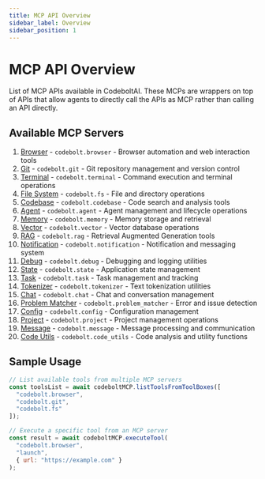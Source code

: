 ```yaml
---
title: MCP API Overview
sidebar_label: Overview
sidebar_position: 1
---
```


# MCP API Overview

List of MCP APIs available in CodeboltAI. These MCPs are wrappers on top of APIs that allow agents to directly call the APIs as MCP rather than calling an API directly.

## Available MCP Servers

1. [Browser](/docs/api/mcpAPI/browser) - `codebolt.browser` - Browser automation and web interaction tools
2. [Git](/docs/api/mcpAPI/git) - `codebolt.git` - Git repository management and version control
3. [Terminal](/docs/api/mcpAPI/terminal) - `codebolt.terminal` - Command execution and terminal operations
4. [File System](/docs/api/mcpAPI/fs) - `codebolt.fs` - File and directory operations
5. [Codebase](/docs/api/mcpAPI/codebase) - `codebolt.codebase` - Code search and analysis tools
6. [Agent](/docs/api/mcpAPI/agent) - `codebolt.agent` - Agent management and lifecycle operations
7. [Memory](/docs/api/mcpAPI/memory) - `codebolt.memory` - Memory storage and retrieval
8. [Vector](/docs/api/mcpAPI/vector) - `codebolt.vector` - Vector database operations
9. [RAG](/docs/api/mcpAPI/rag) - `codebolt.rag` - Retrieval Augmented Generation tools
10. [Notification](/docs/api/mcpAPI/notification) - `codebolt.notification` - Notification and messaging system
11. [Debug](/docs/api/mcpAPI/debug) - `codebolt.debug` - Debugging and logging utilities
12. [State](/docs/api/mcpAPI/state) - `codebolt.state` - Application state management
13. [Task](/docs/api/mcpAPI/task) - `codebolt.task` - Task management and tracking
14. [Tokenizer](/docs/api/mcpAPI/tokenizer) - `codebolt.tokenizer` - Text tokenization utilities
15. [Chat](/docs/api/mcpAPI/chat) - `codebolt.chat` - Chat and conversation management
16. [Problem Matcher](/docs/api/mcpAPI/problem_matcher) - `codebolt.problem_matcher` - Error and issue detection
17. [Config](/docs/api/mcpAPI/config) - `codebolt.config` - Configuration management
18. [Project](/docs/api/mcpAPI/project) - `codebolt.project` - Project management operations
19. [Message](/docs/api/mcpAPI/message) - `codebolt.message` - Message processing and communication
20. [Code Utils](/docs/api/mcpAPI/code_utils) - `codebolt.code_utils` - Code analysis and utility functions

## Sample Usage

```javascript
// List available tools from multiple MCP servers
const toolsList = await codeboltMCP.listToolsFromToolBoxes([
  "codebolt.browser",
  "codebolt.git",
  "codebolt.fs"
]);

// Execute a specific tool from an MCP server
const result = await codeboltMCP.executeTool(
  "codebolt.browser",
  "launch",
  { url: "https://example.com" }
);